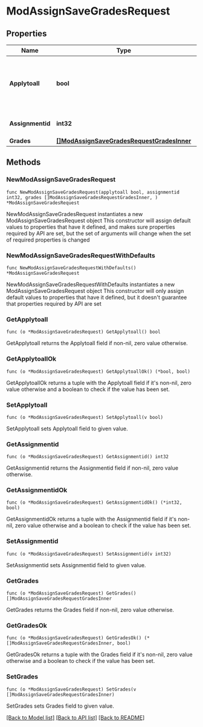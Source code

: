 # ModAssignSaveGradesRequest

## Properties

Name | Type | Description | Notes
------------ | ------------- | ------------- | -------------
**Applytoall** | **bool** | If true, this grade will be applied to all members of the group (for group assignments). | 
**Assignmentid** | **int32** | The assignment id to operate on | 
**Grades** | [**[]ModAssignSaveGradesRequestGradesInner**](ModAssignSaveGradesRequestGradesInner.md) |  | 

## Methods

### NewModAssignSaveGradesRequest

`func NewModAssignSaveGradesRequest(applytoall bool, assignmentid int32, grades []ModAssignSaveGradesRequestGradesInner, ) *ModAssignSaveGradesRequest`

NewModAssignSaveGradesRequest instantiates a new ModAssignSaveGradesRequest object
This constructor will assign default values to properties that have it defined,
and makes sure properties required by API are set, but the set of arguments
will change when the set of required properties is changed

### NewModAssignSaveGradesRequestWithDefaults

`func NewModAssignSaveGradesRequestWithDefaults() *ModAssignSaveGradesRequest`

NewModAssignSaveGradesRequestWithDefaults instantiates a new ModAssignSaveGradesRequest object
This constructor will only assign default values to properties that have it defined,
but it doesn't guarantee that properties required by API are set

### GetApplytoall

`func (o *ModAssignSaveGradesRequest) GetApplytoall() bool`

GetApplytoall returns the Applytoall field if non-nil, zero value otherwise.

### GetApplytoallOk

`func (o *ModAssignSaveGradesRequest) GetApplytoallOk() (*bool, bool)`

GetApplytoallOk returns a tuple with the Applytoall field if it's non-nil, zero value otherwise
and a boolean to check if the value has been set.

### SetApplytoall

`func (o *ModAssignSaveGradesRequest) SetApplytoall(v bool)`

SetApplytoall sets Applytoall field to given value.


### GetAssignmentid

`func (o *ModAssignSaveGradesRequest) GetAssignmentid() int32`

GetAssignmentid returns the Assignmentid field if non-nil, zero value otherwise.

### GetAssignmentidOk

`func (o *ModAssignSaveGradesRequest) GetAssignmentidOk() (*int32, bool)`

GetAssignmentidOk returns a tuple with the Assignmentid field if it's non-nil, zero value otherwise
and a boolean to check if the value has been set.

### SetAssignmentid

`func (o *ModAssignSaveGradesRequest) SetAssignmentid(v int32)`

SetAssignmentid sets Assignmentid field to given value.


### GetGrades

`func (o *ModAssignSaveGradesRequest) GetGrades() []ModAssignSaveGradesRequestGradesInner`

GetGrades returns the Grades field if non-nil, zero value otherwise.

### GetGradesOk

`func (o *ModAssignSaveGradesRequest) GetGradesOk() (*[]ModAssignSaveGradesRequestGradesInner, bool)`

GetGradesOk returns a tuple with the Grades field if it's non-nil, zero value otherwise
and a boolean to check if the value has been set.

### SetGrades

`func (o *ModAssignSaveGradesRequest) SetGrades(v []ModAssignSaveGradesRequestGradesInner)`

SetGrades sets Grades field to given value.



[[Back to Model list]](../README.md#documentation-for-models) [[Back to API list]](../README.md#documentation-for-api-endpoints) [[Back to README]](../README.md)


